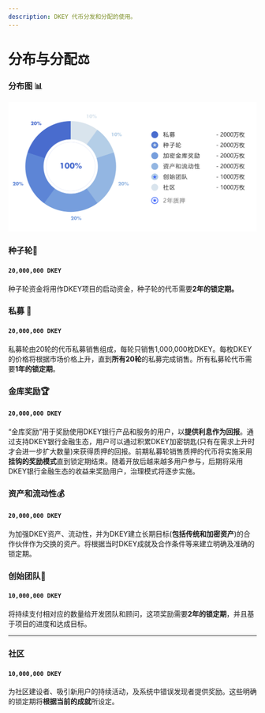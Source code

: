 ```yaml
---
description: DKEY 代币分发和分配的使用。
---
```


# 分布与分配⚖️

### 分布图  📊 

![](../.gitbook/assets/chart-cn.png)

###  **种子轮**🌱 

#### **`20,000,000 DKEY`**

种子轮资金将用作DKEY项目的启动资金，种子轮的代币需要**2年的锁定期。**

### 私募 🔏 

#### **`20,000,000 DKEY`**

私募轮由20轮的代币私募销售组成，每轮只销售1,000,000枚DKEY。每枚DKEY的价格将根据市场价格上升，直到**所有20轮**的私募完成销售。所有私募轮代币需要**1年的锁定期**。  


### 金库奖励🏆 

#### **`20,000,000 DKEY`**

“金库奖励”用于奖励使用DKEY银行产品和服务的用户，以**提供利息作为回报**。通过支持DKEY银行金融生态，用户可以通过积累DKEY加密钥匙\(只有在需求上升时才会进一步扩大数量\)来获得质押的回报。前期私募轮销售质押的代币将实施采用**挂钩的奖励模式**直到锁定期结束。随着开放后越来越多用户参与，后期将采用DKEY银行金融生态的收益来奖励用户，治理模式将逐步实施。  


### **资产和流动性**💰 

#### **`20,000,000 DKEY`**

为加强DKEY资产、流动性，并为DKEY建立长期目标\(**包括传统和加密资产**\)的合作伙伴作为交换的资产。将根据当时DKEY成就及合作条件等来建立明确及准确的锁定期。

### **创始团队**🐣 

#### **`10,000,000 DKEY`**

将持续支付相对应的数量给开发团队和顾问，这项奖励需要**2年的锁定期**，并且基于项目的进度和达成目标。  
****

### **社区** 

#### **`10,000,000 DKEY`**

为社区建设者、吸引新用户的持续活动，及系统中错误发现者提供奖励。这些明确的锁定期将**根据当前的成就**所设定。  


